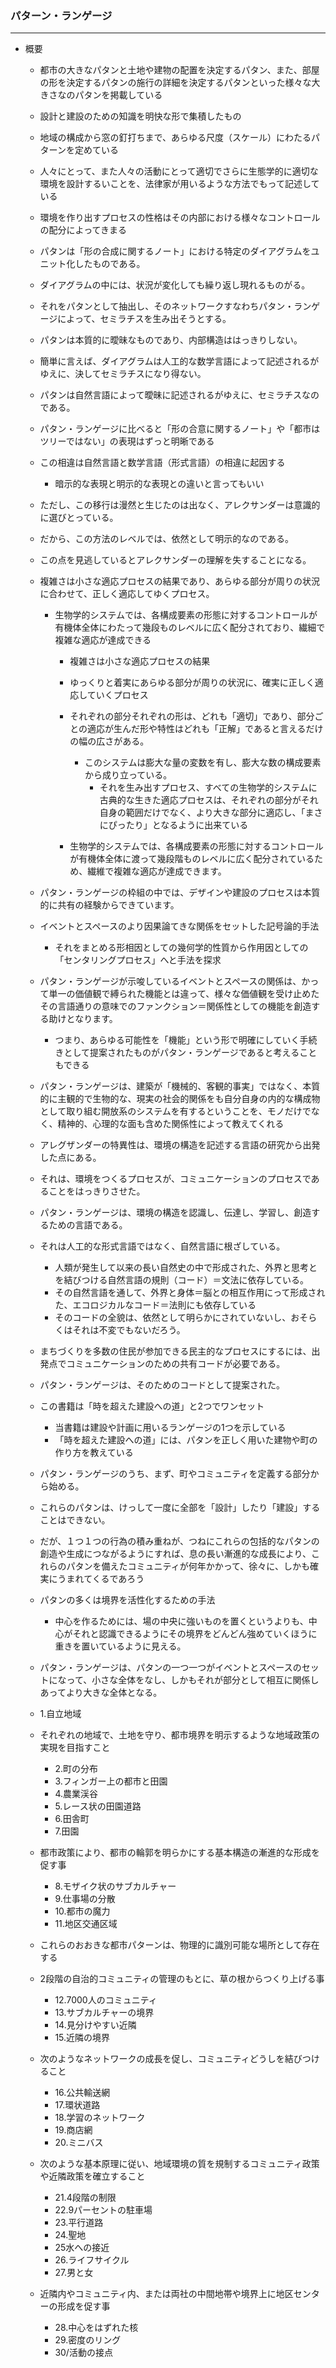 ###  パターン・ランゲージ


---


- 概要
    - 都市の大きなパタンと土地や建物の配置を決定するパタン、また、部屋の形を決定するパタンの施行の詳細を決定するパタンといった様々な大きさなのパタンを掲載している
    
	- 設計と建設のための知識を明快な形で集積したもの
	- 地域の構成から窓の釘打ちまで、あらゆる尺度（スケール）にわたるパターンを定めている
	- 人々にとって、また人々の活動にとって適切でさらに生態学的に適切な環境を設計するいことを、法律家が用いるような方法でもって記述している

    - 環境を作り出すプロセスの性格はその内部における様々なコントロールの配分によってきまる
    
    - パタンは「形の合成に関するノート」における特定のダイアグラムをユニット化したものである。
    - ダイアグラムの中には、状況が変化しても繰り返し現れるものがる。
    - それをパタンとして抽出し、そのネットワークすなわちパタン・ランゲージによって、セミラチスを生み出そうとする。
    - パタンは本質的に曖昧なものであり、内部構造ははっきりしない。
    - 簡単に言えば、ダイアグラムは人工的な数学言語によって記述されるがゆえに、決してセミラチスになり得ない。
    - パタンは自然言語によって曖昧に記述されるがゆえに、セミラチスなのである。
    - パタン・ランゲージに比べると「形の合意に関するノート」や「都市はツリーではない」の表現はずっと明晰である
    - この相違は自然言語と数学言語（形式言語）の相違に起因する
        - 暗示的な表現と明示的な表現との違いと言ってもいい
    - ただし、この移行は漫然と生じたのは出なく、アレクサンダーは意識的に選びとっている。
    - だから、この方法のレベルでは、依然として明示的なのである。
    - この点を見逃しているとアレクサンダーの理解を失することになる。
    
    - 複雑さは小さな適応プロセスの結果であり、あらゆる部分が周りの状況に合わせて、正しく適応してゆくプロセス。
        - 生物学的システムでは、各構成要素の形態に対するコントロールが有機体全体にわたって幾段ものレベルに広く配分されており、繊細で複雑な適応が達成できる
            - 複雑さは小さな適応プロセスの結果
            - ゆっくりと着実にあらゆる部分が周りの状況に、確実に正しく適応していくプロセス
            - それぞれの部分それぞれの形は、どれも「適切」であり、部分ごとの適応が生んだ形や特性はどれも「正解」であると言えるだけの幅の広さがある。
                - このシステムは膨大な量の変数を有し、膨大な数の構成要素から成り立っている。
                    - それを生み出すプロセス、すべての生物学的システムに古典的な生きた適応プロセスは、それぞれの部分がそれ自身の範囲だけでなく、より大きな部分に適応し、「まさにぴったり」となるように出来ている
                    
            - 生物学的システムでは、各構成要素の形態に対するコントロールが有機体全体に渡って幾段階ものレベルに広く配分されているため、繊維で複雑な適応が達成できます。
            
    - パタン・ランゲージの枠組の中では、デザインや建設のプロセスは本質的に共有の経験からできています。
    
    - イベントとスペースのより因果論てきな関係をセットした記号論的手法
        - それをまとめる形相因としての幾何学的性質から作用因としての「センタリングプロセス」へと手法を探求
        
    - パタン・ランゲージが示唆しているイベントとスペースの関係は、かって単一の価値観で縛られた機能とは違って、様々な価値観を受け止めたその言語通りの意味でのファンクション＝関係性としての機能を創造する助けとなります。
        - つまり、あらゆる可能性を「機能」という形で明確にしていく手続きとして提案されたものがパタン・ランゲージであると考えることもできる
        
    - パタン・ランゲージは、建築が「機械的、客観的事実」ではなく、本質的に主観的で生物的な、現実の社会的関係をも自分自身の内的な構成物として取り組む開放系のシステムを有するということを、モノだけでなく、精神的、心理的な面も含めた関係性によって教えてくれる
        
    - アレグザンダーの特異性は、環境の構造を記述する言語の研究から出発した点にある。
    - それは、環境をつくるプロセスが、コミュニケーションのプロセスであることをはっきりさせた。
    - パタン・ランゲージは、環境の構造を認識し、伝達し、学習し、創造するための言語である。
    - それは人工的な形式言語ではなく、自然言語に根ざしている。    
        - 人類が発生して以来の長い自然史の中で形成された、外界と思考とを結びつける自然言語の規則（コード）＝文法に依存している。
        - その自然言語を通して、外界と身体＝脳との相互作用にって形成された、エコロジカルなコード＝法則にも依存している
        - そのコードの全貌は、依然として明らかにされていないし、おそらくはそれは不変でもないだろう。
        
    - まちづくりを多数の住民が参加できる民主的なプロセスにするには、出発点でコミュニケーションのための共有コードが必要である。
    - パタン・ランゲージは、そのためのコードとして提案された。
    
    - この書籍は「時を超えた建設への道」と2つでワンセット
        - 当書籍は建設や計画に用いるランゲージの1つを示している
        - 「時を超えた建設への道」には、パタンを正しく用いた建物や町の作り方を教えている
        
    - パタン・ランゲージのうち、まず、町やコミュニティを定義する部分から始める。
    - これらのパタンは、けっして一度に全部を「設計」したり「建設」することはできない。
    - だが、１つ１つの行為の積み重ねが、つねにこれらの包括的なパタンの創造や生成につながるようにすれば、息の長い漸進的な成長により、これらのパタンを備えたコミュニティが何年かかって、徐々に、しかも確実にうまれてくるであろう
    
    - パタンの多くは境界を活性化するための手法
        - 中心を作るためには、場の中央に強いものを置くというよりも、中心がそれと認識できるようにその境界をどんどん強めていくほうに重きを置いているように見える。
    
    - パタン・ランゲージは、パタンの一つ一つがイベントとスペースのセットになって、小さな全体をなし、しかもそれが部分として相互に関係しあってより大きな全体となる。
    
    
    
    - 1.自立地域
        
    - それぞれの地域で、土地を守り、都市境界を明示するような地域政策の実現を目指すこと
        - 2.町の分布
        - 3.フィンガー上の都市と田園
        - 4.農業渓谷
        - 5.レース状の田園道路
        - 6.田舎町
        - 7.田園
    - 都市政策により、都市の輪郭を明らかにする基本構造の漸進的な形成を促す事
        - 8.モザイク状のサブカルチャー
        - 9.仕事場の分散
        - 10.都市の魔力
        - 11.地区交通区域
    - これらのおおきな都市パターンは、物理的に識別可能な場所として存在する
    - 2段階の自治的コミュニティの管理のもとに、草の根からつくり上げる事
        - 12.7000人のコミュニティ
        - 13.サブカルチャーの境界
        - 14.見分けやすい近隣
        - 15.近隣の境界
    - 次のようなネットワークの成長を促し、コミュニティどうしを結びつけること
        - 16.公共輸送網
        - 17.環状道路
        - 18.学習のネットワーク
        - 19.商店網
        - 20.ミニバス
    - 次のような基本原理に従い、地域環境の質を規制するコミュニティ政策や近隣政策を確立すること
        - 21.4段階の制限
        - 22.9パーセントの駐車場
        - 23.平行道路
        - 24.聖地
        - 25水への接近
        - 26.ライフサイクル
        - 27.男と女
    - 近隣内やコミュニティ内、または両社の中間地帯や境界上に地区センターの形成を促す事
        - 28.中心をはずれた核
        - 29.密度のリング
        - 30/活動の接点
        
        
    